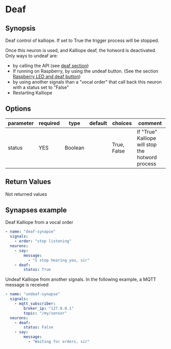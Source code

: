 # Deaf

## Synopsis

Deaf control of kalliope. If set to True the trigger process will be stopped.

Once this neuron is used, and Kalliope deaf, the hotword is deactivated. Only ways to undeaf are:
- by calling the API (see [deaf section](../../../Docs/rest_api.md#switch-deaf-status))
- If running on Raspberry, by using the undeaf button. (See the section [Raspberry LED and deaf button](../../../Docs/settings.md#raspberry-led-and-deaf-button))
- by using another signals than a "vocal order" that call back this neuron with a status set to "False"
- Restarting Kalliope

## Options

| parameter | required | type    | default | choices     | comment                                           |
|-----------|----------|---------|---------|-------------|---------------------------------------------------|
| status    | YES      | Boolean |         | True, False | If "True" Kalliope will stop the hotword process  |


## Return Values

Not returned values

## Synapses example

Deaf Kalliope from a vocal order
```yml
- name: "deaf-synapse"
  signals:
    - order: "stop listening"
  neurons:
    - say:
        message:
          - "I stop hearing you, sir"
    - deaf:
        status: True
```

Undeaf Kalliope from another signals. In the following example, a MQTT message is received
```yml
- name: "undeaf-synapse"
  signals:
    - mqtt_subscriber:
        broker_ip: "127.0.0.1"
        topic: "/my/sensor"
  neurons:
    - deaf:
        status: False
    - say:
        message:
          - "Waiting for orders, sir"
```
